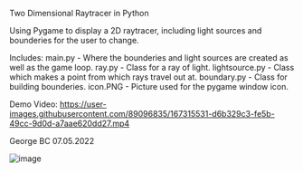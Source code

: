Two Dimensional Raytracer in Python

Using Pygame to display a 2D raytracer, including light sources and bounderies for the user to change.

Includes:
    main.py - Where the bounderies and light sources are created as well as the game loop.
    ray.py - Class for a ray of light.
    lightsource.py - Class which makes a point from which rays travel out at.
    boundary.py - Class for building bounderies.
    icon.PNG - Picture used for the pygame window icon.

Demo Video:
https://user-images.githubusercontent.com/89096835/167315531-d6b329c3-fe5b-49cc-9d0d-a7aae620dd27.mp4

George BC   07.05.2022

![image](https://github.com/geobrignell/raytracepy/assets/89096835/6e09c06a-d1b9-4401-aaf9-ffe5d09bf1d2)


